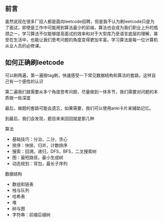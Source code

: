 ## 前言

虽然说现在很多厂招人都是面向leetcode招聘，但是我不认为刷leetcode只是为了面试，即使是工作中可能用到算法最少的前端，算法也会成为我们职业上升的瓶颈之一，学习算法不仅能够提高面试的效率和对于大型库乃至语言底层的理解，甚至在生活中，也能让我们思考问题的角度变得更加丰富。学习算法是每一位计算机从业人员的必修课。

## 如何正确刷leetcode

可以刷两遍，第一遍按tag刷，快速感受一下常见数据结构和算法的套路，这样自己有一个感性的认识

第二遍我们就需要从多个角度思考问题，尽量做到一体多节，我们需要对问题的本质做一些深度

最后，做题的套路可能会遗忘，如果需要，我们可以使用anki卡片来辅助记忆。

到最后，我们会发现，题目来来回回就是那几种

算法

* 基础技巧：分治，二分，贪心
* 排序：快排，归并，计数排序
* 搜索：回溯，递归，DFS，BFS，二叉搜索树
* 图：最短路径，最小生成树
* 动态规划：背包，最长子序列

数据结构

* 数组和链表
* 栈与队列
* 哈希表
* 堆
* 树与图
* 字符串：前缀后缀树